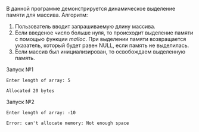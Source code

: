 В данной программе демонстрируется динамическое выделение памяти для массива.
Алгоритм:
1. Пользователь вводит запрашиваемую длину массива.
2. Если введеное число больше нуля, то происходит выделение памяти с помощью функции *malloc*. При выделении памяти возвращается указатель, который будет равен NULL, если память не выделилась.
3. Eсли массив был инициализирован, то освобождаем выделенную память.

Запуск №1

`Enter length of array: 5 `

`Allocated 20 bytes `

Запуск №2

`Enter length of array: -10  `

`Error: can't allocate memory: Not enough space  `
